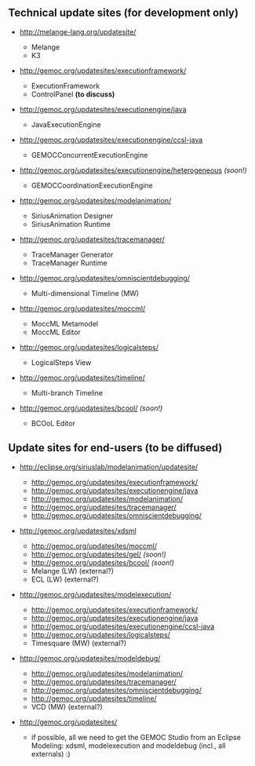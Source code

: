 ## Technical update sites (for development only)

* http://melange-lang.org/updatesite/
  * Melange
  * K3

* http://gemoc.org/updatesites/executionframework/
  * ExecutionFramework
  * ControlPanel **(to discuss)**

* http://gemoc.org/updatesites/executionengine/java
  * JavaExecutionEngine

* http://gemoc.org/updatesites/executionengine/ccsl-java
  * GEMOCConcurrentExecutionEngine

* http://gemoc.org/updatesites/executionengine/heterogeneous *(soon!)*
  * GEMOCCoordinationExecutionEngine

* http://gemoc.org/updatesites/modelanimation/
  * SiriusAnimation Designer
  * SiriusAnimation Runtime

* http://gemoc.org/updatesites/tracemanager/
  * TraceManager Generator
  * TraceManager Runtime

* http://gemoc.org/updatesites/omniscientdebugging/
  * Multi-dimensional Timeline (MW)

* http://gemoc.org/updatesites/moccml/
  * MoccML Metamodel
  * MoccML Editor

* http://gemoc.org/updatesites/logicalsteps/
  * LogicalSteps View

* http://gemoc.org/updatesites/timeline/
  * Multi-branch Timeline

* http://gemoc.org/updatesites/bcool/ *(soon!)*
  * BCOoL Editor

## Update sites for end-users (to be diffused)

* http://eclipse.org/siriuslab/modelanimation/updatesite/  
	* http://gemoc.org/updatesites/executionframework/
	* http://gemoc.org/updatesites/executionengine/java
	* http://gemoc.org/updatesites/modelanimation/
	* http://gemoc.org/updatesites/tracemanager/
	* http://gemoc.org/updatesites/omniscientdebugging/

* http://gemoc.org/updatesites/xdsml
	* http://gemoc.org/updatesites/moccml/
	* http://gemoc.org/updatesites/gel/ *(soon!)*
	* http://gemoc.org/updatesites/bcool/ *(soon!)*
	* Melange (LW)			(external?)
	* ECL (LW)			(external?)

* http://gemoc.org/updatesites/modelexecution/
	* http://gemoc.org/updatesites/executionframework/
	* http://gemoc.org/updatesites/executionengine/java
	* http://gemoc.org/updatesites/executionengine/ccsl-java
	* http://gemoc.org/updatesites/logicalsteps/
	* Timesquare (MW)		(external?)

* http://gemoc.org/updatesites/modeldebug/ 
	* http://gemoc.org/updatesites/modelanimation/
	* http://gemoc.org/updatesites/tracemanager/
	* http://gemoc.org/updatesites/omniscientdebugging/
	* http://gemoc.org/updatesites/timeline/
	* VCD (MW)			(external?)

* http://gemoc.org/updatesites/
	* if possible, all we need to get the GEMOC Studio from an Eclipse Modeling: xdsml, modelexecution and modeldebug (incl., all externals) :)
